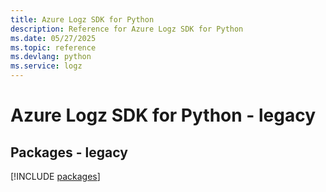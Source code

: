 ```yaml
---
title: Azure Logz SDK for Python
description: Reference for Azure Logz SDK for Python
ms.date: 05/27/2025
ms.topic: reference
ms.devlang: python
ms.service: logz
---
```

# Azure Logz SDK for Python - legacy
## Packages - legacy
[!INCLUDE [packages](logz-index.md)]